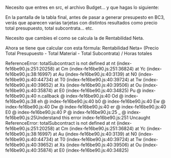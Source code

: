Necesito que entres en src, el archivo Budget... y que hagas lo siguiente: 

En la pantalla de la tabla final, antes de pasar a generar presupesto en BC3, verás que aparecen varias tarjetas con distintos resultados como precio total presupuesto, total subcontrata... etc. 

Necesito que cambies el como se calcula la de Rentabilidad Neta.

Ahora se tiene que calcular con esta fórmula: Rentabilidad Neta= (Precio Total Presupuesto - Total Material - Total Subcontrata) / Horas totales


ReferenceError: totalSubcontract is not defined
    at nt (index-fe16be90.js:251:20258)
    at Cm (index-fe16be90.js:251:36824)
    at Yc (index-fe16be90.js:38:16997)
    at Au (index-fe16be90.js:40:3139)
    at N0 (index-fe16be90.js:40:44734)
    at T0 (index-fe16be90.js:40:39724)
    at Tw (index-fe16be90.js:40:39652)
    at Xs (index-fe16be90.js:40:39506)
    at Ou (index-fe16be90.js:40:35874)
    at E0 (index-fe16be90.js:40:34825)
Pu @ index-fe16be90.js:40
n.callback @ index-fe16be90.js:40
Od @ index-fe16be90.js:38
eh @ index-fe16be90.js:40
b0 @ index-fe16be90.js:40
Ew @ index-fe16be90.js:40
Dw @ index-fe16be90.js:40
er @ index-fe16be90.js:40
E0 @ index-fe16be90.js:40
P @ index-fe16be90.js:25
_ @ index-fe16be90.js:25Understand this error
index-fe16be90.js:251 Uncaught ReferenceError: totalSubcontract is not defined
    at nt (index-fe16be90.js:251:20258)
    at Cm (index-fe16be90.js:251:36824)
    at Yc (index-fe16be90.js:38:16997)
    at Au (index-fe16be90.js:40:3139)
    at N0 (index-fe16be90.js:40:44734)
    at T0 (index-fe16be90.js:40:39724)
    at Tw (index-fe16be90.js:40:39652)
    at Xs (index-fe16be90.js:40:39506)
    at Ou (index-fe16be90.js:40:35874)
    at E0 (index-fe16be90.js:40:34825)